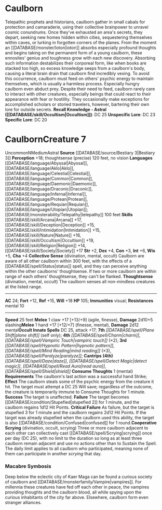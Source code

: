 ﻿---
ac: '24'
alignment: N
all_resistance: null
burrow_speed: null
charisma: '+4'
climb_speed: null
constitution: '+3'
creature_ability:
- Collective Sense
- Consume Thoughts
- Cooperative Scrying
- Thoughtsense
creature_family: '[[DATABASE/monsterfamily/Ennosite|Ennosite]]'
dexterity: '+4'
element: null
fly_speed: null
fortitude: '+12'
hardness: null
hp: '105'
id: '1148'
immunity:
- '[[DATABASE/trait/Visual|visual]]'
intelligence: '+6'
land_speed: '25'
language:
- '[[DATABASE/language/Abyssal|Abyssal]]'
- '[[DATABASE/language/Aklo|Aklo]]'
- '[[DATABASE/language/Celestial|Celestial]]'
- '[[DATABASE/language/Common|Common]]'
- '[[DATABASE/language/Daemonic|Daemonic]]'
- '[[DATABASE/language/Draconic|Draconic]]'
- '[[DATABASE/language/Infernal|Infernal]]'
- '[[DATABASE/language/Protean|Protean]]'
- '[[DATABASE/language/Requian|Requian]]'
- '[[DATABASE/language/Utopian|Utopian]] ; [[DATABASE/monsterability/Telepathy|telepathy]]
  100 feet'
level: '7'
max_speed: '25'
name: Caulborn
perception: '+18'
rarity: Uncommon
reflex: '+15'
resistance:
- mental 10
rus_type_level: null
school: null
sense:
- thoughtsense (precise) 120 feet
- no vision
size: Medium
skill:
- '[[DATABASE/skill/Arcana|Arcana]] +17'
- '[[DATABASE/skill/Deception|Deception]] +15'
- '[[DATABASE/skill/Intimidation|Intimidation]] +15'
- '[[DATABASE/skill/Nature|Nature]] +16'
- '[[DATABASE/skill/Occultism|Occultism]] +19'
- '[[DATABASE/skill/Religion|Religion]] +14'
- '[[DATABASE/skill/Society|Society]] +17'
source: '[[DATABASE/source/Bestiary 3|Bestiary 3]]'
speed:
- 25 feet
spell:
- '[[DATABASE/spell/Charm|Charm]]'
- '[[DATABASE/spell/Daze|Daze]]'
- '[[DATABASE/spell/Detect Magic|Detect Magic]]'
- '[[DATABASE/spell/Hypnotic Pattern|Hypnotic Pattern]]'
- '[[DATABASE/spell/Mind Reading|Mind Reading]]'
- '[[DATABASE/spell/Paralyze|Paralyze]]'
- '[[DATABASE/spell/Plane Shift|PlaneShift]]'
- '[[DATABASE/spell/Read Aura|Read Aura]]'
- '[[DATABASE/spell/Shield|Shield]]'
- '[[DATABASE/spell/Vampiric Touch|Vampiric Touch]]'
strength: '+2'
strength_req: '2'
strongest_save:
- Will
swim_speed: null
trait:
- '[[DATABASE/trait/Astral|Astral]]'
- '[[DATABASE/trait/Uncommon|Uncommon]]'
type: Creature
vision: null
weakest_save:
- Fortitude
weakness: null
will: '+18'
wisdom: '+5'

---
# Caulborn

Telepathic prophets and historians, caulborn gather in small cabals for protection and camaraderie, using their collective brainpower to unravel cosmic conundrums. Once they've exhausted an area's secrets, they depart, seeking new homes hidden within cities, sequestering themselves within caves, or lurking in forgotten corners of the planes. From the moment an [[DATABASE/monster/Ioton|ioton]] absorbs especially profound thoughts and begins taking on the permanent form of a young caulborn, these ennosites' genius and toughness grow with each new discovery. Absorbing such information destabilizes their corporeal form, like when books are stacked too high, so excess knowledge seeps from a caulborn's body, causing a literal brain drain that caulborn find incredibly vexing. To avoid this occurrence, caulborn must feed on others' psychic energy to maintain themselves, which is usually a harmless process. Especially hungry caulborn even abduct prey.
 Despite their need to feed, caulborn rarely care to interact with other creatures, especially beings that could react to their appearance with fear or hostility. They occasionally make exceptions for accomplished scholars or storied travelers, however, bartering their own lore for outside secrets.
**Recall Knowledge - Astral ([[DATABASE/skill/Occultism|Occultism]])**: DC 25
**Unspecific Lore**: DC 23
**Specific Lore**: DC 20

# Caulborn<span class="item-type">Creature 7</span>

<span class="trait-uncommon item-trait">Uncommon</span><span class="trait-alignment item-trait">N</span><span class="trait-size item-trait">Medium</span><span class="item-trait">Astral</span>
**Source** [[DATABASE/source/Bestiary 3|Bestiary 3]]
**Perception** +18; thoughtsense (precise) 120 feet, no vision
**Languages** [[DATABASE/language/Abyssal|Abyssal]], [[DATABASE/language/Aklo|Aklo]], [[DATABASE/language/Celestial|Celestial]], [[DATABASE/language/Common|Common]], [[DATABASE/language/Daemonic|Daemonic]], [[DATABASE/language/Draconic|Draconic]], [[DATABASE/language/Infernal|Infernal]], [[DATABASE/language/Protean|Protean]], [[DATABASE/language/Requian|Requian]], [[DATABASE/language/Utopian|Utopian]]; [[DATABASE/monsterability/Telepathy|telepathy]] 100 feet
**Skills** [[DATABASE/skill/Arcana|Arcana]] +17, [[DATABASE/skill/Deception|Deception]] +15, [[DATABASE/skill/Intimidation|Intimidation]] +15, [[DATABASE/skill/Nature|Nature]] +16, [[DATABASE/skill/Occultism|Occultism]] +19, [[DATABASE/skill/Religion|Religion]] +14, [[DATABASE/skill/Society|Society]] +17
**Str** +2, **Dex** +4, **Con** +3, **Int** +6, **Wis** +5, **Cha** +4
**Collective Sense** (divination, mental, occult) Caulborn are aware of all other caulborn within 300 feet, with the effects of a [[DATABASE/spell/Status|status]] spell, and they can perceive anything within the other caulborns' thoughtsense. If two or more caulborn are within range of each others' thoughtsense, they can't be flanked.
**Thoughtsense** (divination, mental, occult) The caulborn senses all non-mindless creatures at the listed range.

---
**AC** 24; **Fort** +12, **Ref** +15, **Will** +18
**HP** 105; **Immunities** visual; **Resistances** mental 10

---
**Speed** 25 feet
<span class="in-box-ability">**Melee** <span class="action-icon">1</span> claw +17 [+13/+9] (agile, finesse), **Damage** 2d10+5 slashing</span><span class="in-box-ability">**Melee** <span class="action-icon">1</span> hand +17 [+12/+7] (finesse, mental), **Damage** 2d12 mental</span>**Occult Innate Spells** DC 25, attack +17; **7th** _[[DATABASE/spell/Plane Shift|plane shift]]_ (self only); **4th** _[[DATABASE/spell/Charm|charm]]_, _[[DATABASE/spell/Vampiric Touch|vampiric touch]]_ (×2); **3rd** _[[DATABASE/spell/Hypnotic Pattern|hypnotic pattern]]_, _[[DATABASE/spell/Mind Reading|mind reading]]_ (×3), _[[DATABASE/spell/Paralyze|paralyze]]_; **Cantrips** **(4th)** _[[DATABASE/spell/Daze|daze]]_, _[[DATABASE/spell/Detect Magic|detect magic]]_, _[[DATABASE/spell/Read Aura|read aura]]_, _[[DATABASE/spell/Shield|shield]]_
<span class="in-box-ability">**Consume Thoughts** <span class="action-icon">1</span> (mental) **Requirements** The caulborn's last action was a successful hand Strike; **Effect** The caulborn steals some of the psychic energy from the creature it hit. The target must attempt a DC 25 Will save; regardless of the outcome, the creature is temporarily immune to Consume Thoughts for 1 minute. 
**Success** The target is unaffected. 
**Failure** The target becomes [[DATABASE/condition/Stupefied|stupefied 2]] for 1 minute, and the caulborn regains 1d12 Hit Points. 
**Critical Failure** As failure, but the target is stupefied 3 for 1 minute and the caulborn regains 2d12 Hit Points. If the target was already stupefied when the caulborn used this ability, the target is also [[DATABASE/condition/Confused|confused]] for 1 round.</span><span class="in-box-ability">**Cooperative Scrying** (divination, occult, scrying) Three or more caulborn adjacent to each other can collectively cast [[DATABASE/spell/Scrying|scrying]] once per day (DC 25), with no limit to the duration so long as at least three caulborn remain adjacent and use no actions other than to Sustain the Spell. The daily limit applies to all caulborn who participated, meaning none of them can participate in another _scrying_ that day.</span>

###  Macabre Symbosis

Deep below the eclectic city of Kaer Maga can be found a curious society of caulborn and [[DATABASE/monsterfamily/Vampire|vampires]]. For millennia these creatures have fed off each other in peace, the vampires providing thoughts and the caulborn blood, all while spying upon the curious inhabitants of the city far above. Elsewhere, caulborn form even stranger alliances.